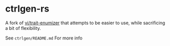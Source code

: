 # ctrlgen-rs

A fork of [vi/trait-enumizer](https://github.com/vi/trait-enumizer) that attempts to be easier to use,
while sacrificing a bit of flexibility.

See `ctrlgen/README.md` For more info
